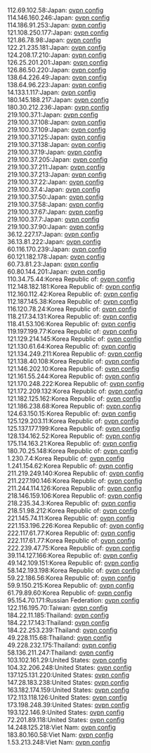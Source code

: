 112.69.102.58:Japan: [ovpn config](vpn/112_69_102_58.ovpn)  
114.146.160.246:Japan: [ovpn config](vpn/114_146_160_246.ovpn)  
114.186.91.253:Japan: [ovpn config](vpn/114_186_91_253.ovpn)  
121.108.250.177:Japan: [ovpn config](vpn/121_108_250_177.ovpn)  
121.86.78.98:Japan: [ovpn config](vpn/121_86_78_98.ovpn)  
122.21.235.181:Japan: [ovpn config](vpn/122_21_235_181.ovpn)  
124.208.17.210:Japan: [ovpn config](vpn/124_208_17_210.ovpn)  
126.25.201.201:Japan: [ovpn config](vpn/126_25_201_201.ovpn)  
126.86.50.220:Japan: [ovpn config](vpn/126_86_50_220.ovpn)  
138.64.226.49:Japan: [ovpn config](vpn/138_64_226_49.ovpn)  
138.64.96.223:Japan: [ovpn config](vpn/138_64_96_223.ovpn)  
14.133.1.117:Japan: [ovpn config](vpn/14_133_1_117.ovpn)  
180.145.188.217:Japan: [ovpn config](vpn/180_145_188_217.ovpn)  
180.30.212.236:Japan: [ovpn config](vpn/180_30_212_236.ovpn)  
219.100.37.1:Japan: [ovpn config](vpn/219_100_37_1.ovpn)  
219.100.37.108:Japan: [ovpn config](vpn/219_100_37_108.ovpn)  
219.100.37.109:Japan: [ovpn config](vpn/219_100_37_109.ovpn)  
219.100.37.125:Japan: [ovpn config](vpn/219_100_37_125.ovpn)  
219.100.37.138:Japan: [ovpn config](vpn/219_100_37_138.ovpn)  
219.100.37.19:Japan: [ovpn config](vpn/219_100_37_19.ovpn)  
219.100.37.205:Japan: [ovpn config](vpn/219_100_37_205.ovpn)  
219.100.37.211:Japan: [ovpn config](vpn/219_100_37_211.ovpn)  
219.100.37.213:Japan: [ovpn config](vpn/219_100_37_213.ovpn)  
219.100.37.22:Japan: [ovpn config](vpn/219_100_37_22.ovpn)  
219.100.37.4:Japan: [ovpn config](vpn/219_100_37_4.ovpn)  
219.100.37.50:Japan: [ovpn config](vpn/219_100_37_50.ovpn)  
219.100.37.58:Japan: [ovpn config](vpn/219_100_37_58.ovpn)  
219.100.37.67:Japan: [ovpn config](vpn/219_100_37_67.ovpn)  
219.100.37.7:Japan: [ovpn config](vpn/219_100_37_7.ovpn)  
219.100.37.90:Japan: [ovpn config](vpn/219_100_37_90.ovpn)  
36.12.227.17:Japan: [ovpn config](vpn/36_12_227_17.ovpn)  
36.13.81.222:Japan: [ovpn config](vpn/36_13_81_222.ovpn)  
60.116.170.239:Japan: [ovpn config](vpn/60_116_170_239.ovpn)  
60.121.182.178:Japan: [ovpn config](vpn/60_121_182_178.ovpn)  
60.73.81.23:Japan: [ovpn config](vpn/60_73_81_23.ovpn)  
60.80.144.201:Japan: [ovpn config](vpn/60_80_144_201.ovpn)  
110.34.75.44:Korea Republic of: [ovpn config](vpn/110_34_75_44.ovpn)  
112.148.182.181:Korea Republic of: [ovpn config](vpn/112_148_182_181.ovpn)  
112.160.112.42:Korea Republic of: [ovpn config](vpn/112_160_112_42.ovpn)  
112.187.145.38:Korea Republic of: [ovpn config](vpn/112_187_145_38.ovpn)  
116.120.78.24:Korea Republic of: [ovpn config](vpn/116_120_78_24.ovpn)  
118.217.34.131:Korea Republic of: [ovpn config](vpn/118_217_34_131.ovpn)  
118.41.53.106:Korea Republic of: [ovpn config](vpn/118_41_53_106.ovpn)  
119.197.199.77:Korea Republic of: [ovpn config](vpn/119_197_199_77.ovpn)  
121.129.214.145:Korea Republic of: [ovpn config](vpn/121_129_214_145.ovpn)  
121.130.61.64:Korea Republic of: [ovpn config](vpn/121_130_61_64.ovpn)  
121.134.249.211:Korea Republic of: [ovpn config](vpn/121_134_249_211.ovpn)  
121.138.40.108:Korea Republic of: [ovpn config](vpn/121_138_40_108.ovpn)  
121.146.202.10:Korea Republic of: [ovpn config](vpn/121_146_202_10.ovpn)  
121.161.55.244:Korea Republic of: [ovpn config](vpn/121_161_55_244.ovpn)  
121.170.248.222:Korea Republic of: [ovpn config](vpn/121_170_248_222.ovpn)  
121.172.209.132:Korea Republic of: [ovpn config](vpn/121_172_209_132.ovpn)  
121.182.125.162:Korea Republic of: [ovpn config](vpn/121_182_125_162.ovpn)  
121.186.238.68:Korea Republic of: [ovpn config](vpn/121_186_238_68.ovpn)  
124.63.150.15:Korea Republic of: [ovpn config](vpn/124_63_150_15.ovpn)  
125.129.203.11:Korea Republic of: [ovpn config](vpn/125_129_203_11.ovpn)  
125.137.177.199:Korea Republic of: [ovpn config](vpn/125_137_177_199.ovpn)  
128.134.162.52:Korea Republic of: [ovpn config](vpn/128_134_162_52.ovpn)  
175.114.163.21:Korea Republic of: [ovpn config](vpn/175_114_163_21.ovpn)  
180.70.25.148:Korea Republic of: [ovpn config](vpn/180_70_25_148.ovpn)  
1.230.7.4:Korea Republic of: [ovpn config](vpn/1_230_7_4.ovpn)  
1.241.154.62:Korea Republic of: [ovpn config](vpn/1_241_154_62.ovpn)  
211.219.249.140:Korea Republic of: [ovpn config](vpn/211_219_249_140.ovpn)  
211.227.190.146:Korea Republic of: [ovpn config](vpn/211_227_190_146.ovpn)  
211.244.114.126:Korea Republic of: [ovpn config](vpn/211_244_114_126.ovpn)  
218.146.159.106:Korea Republic of: [ovpn config](vpn/218_146_159_106.ovpn)  
218.235.34.3:Korea Republic of: [ovpn config](vpn/218_235_34_3.ovpn)  
218.51.98.212:Korea Republic of: [ovpn config](vpn/218_51_98_212.ovpn)  
221.145.74.11:Korea Republic of: [ovpn config](vpn/221_145_74_11.ovpn)  
221.153.196.226:Korea Republic of: [ovpn config](vpn/221_153_196_226.ovpn)  
222.117.61.77:Korea Republic of: [ovpn config](vpn/222_117_61_77.ovpn)  
222.117.61.77:Korea Republic of: [ovpn config](vpn/222_117_61_77.ovpn)  
222.239.47.75:Korea Republic of: [ovpn config](vpn/222_239_47_75.ovpn)  
39.114.127.166:Korea Republic of: [ovpn config](vpn/39_114_127_166.ovpn)  
49.142.109.151:Korea Republic of: [ovpn config](vpn/49_142_109_151.ovpn)  
58.142.193.198:Korea Republic of: [ovpn config](vpn/58_142_193_198.ovpn)  
59.22.186.56:Korea Republic of: [ovpn config](vpn/59_22_186_56.ovpn)  
59.9.150.215:Korea Republic of: [ovpn config](vpn/59_9_150_215.ovpn)  
61.79.89.60:Korea Republic of: [ovpn config](vpn/61_79_89_60.ovpn)  
95.154.70.171:Russian Federation: [ovpn config](vpn/95_154_70_171.ovpn)  
122.116.195.70:Taiwan: [ovpn config](vpn/122_116_195_70.ovpn)  
184.22.11.185:Thailand: [ovpn config](vpn/184_22_11_185.ovpn)  
184.22.17.143:Thailand: [ovpn config](vpn/184_22_17_143.ovpn)  
184.22.253.239:Thailand: [ovpn config](vpn/184_22_253_239.ovpn)  
49.228.115.68:Thailand: [ovpn config](vpn/49_228_115_68.ovpn)  
49.228.232.175:Thailand: [ovpn config](vpn/49_228_232_175.ovpn)  
58.136.211.247:Thailand: [ovpn config](vpn/58_136_211_247.ovpn)  
103.102.161.29:United States: [ovpn config](vpn/103_102_161_29.ovpn)  
104.32.206.248:United States: [ovpn config](vpn/104_32_206_248.ovpn)  
137.125.131.220:United States: [ovpn config](vpn/137_125_131_220.ovpn)  
147.28.183.238:United States: [ovpn config](vpn/147_28_183_238.ovpn)  
163.182.174.159:United States: [ovpn config](vpn/163_182_174_159.ovpn)  
172.113.118.126:United States: [ovpn config](vpn/172_113_118_126.ovpn)  
173.198.248.39:United States: [ovpn config](vpn/173_198_248_39.ovpn)  
193.122.146.9:United States: [ovpn config](vpn/193_122_146_9.ovpn)  
72.201.89.118:United States: [ovpn config](vpn/72_201_89_118.ovpn)  
14.248.125.218:Viet Nam: [ovpn config](vpn/14_248_125_218.ovpn)  
183.80.160.58:Viet Nam: [ovpn config](vpn/183_80_160_58.ovpn)  
1.53.213.248:Viet Nam: [ovpn config](vpn/1_53_213_248.ovpn)  
